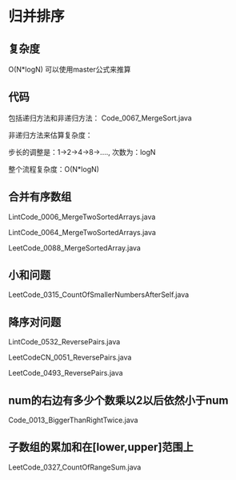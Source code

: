 # 归并排序

## 复杂度

O(N*logN) 可以使用master公式来推算

## 代码

包括递归方法和非递归方法： Code_0067_MergeSort.java

非递归方法来估算复杂度：

步长的调整是：1->2->4->8->...., 次数为：logN

整个流程复杂度：O(N*logN)

## 合并有序数组

LintCode_0006_MergeTwoSortedArrays.java

LintCode_0064_MergeTwoSortedArrays.java

LeetCode_0088_MergeSortedArray.java

## 小和问题

LeetCode_0315_CountOfSmallerNumbersAfterSelf.java

## 降序对问题

LintCode_0532_ReversePairs.java

LeetCodeCN_0051_ReversePairs.java

LeetCode_0493_ReversePairs.java

## num的右边有多少个数乘以2以后依然小于num

Code_0013_BiggerThanRightTwice.java

## 子数组的累加和在[lower,upper]范围上

LeetCode_0327_CountOfRangeSum.java
